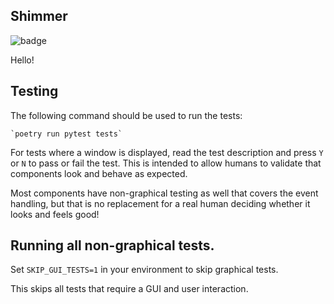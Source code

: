 Shimmer
-------

![badge](https://github.com/MartinHowarth/shimmer/workflows/Test/badge.svg)

Hello!

Testing
-------
The following command should be used to run the tests:

    `poetry run pytest tests`

For tests where a window is displayed, read the test description and
press `Y` or `N` to pass or fail the test. This is intended to allow humans
to validate that components look and behave as expected.

Most components have non-graphical testing as well that covers the event handling, 
but that is no replacement for a real human deciding whether it looks and feels good!

## Running all non-graphical tests.
Set `SKIP_GUI_TESTS=1` in your environment to skip graphical tests.

This skips all tests that require a GUI and user interaction.
